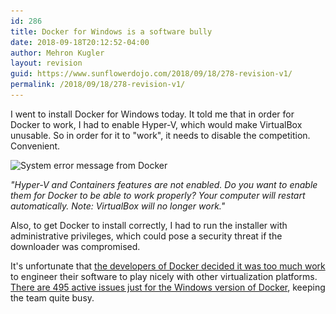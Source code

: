 ```yaml
---
id: 286
title: Docker for Windows is a software bully
date: 2018-09-18T20:12:52-04:00
author: Mehron Kugler
layout: revision
guid: https://www.sunflowerdojo.com/2018/09/18/278-revision-v1/
permalink: /2018/09/18/278-revision-v1/
---
```

I went to install Docker for Windows today. It told me that in order for Docker to work, I had to enable Hyper-V, which would make VirtualBox unusable. So in order for it to "work", it needs to disable the competition. Convenient.

<img loading="lazy" class="aligncenter wp-image-284 size-full" src="/wp-content/uploads/2018/09/docker_bully1.png" alt="System error message from Docker" width="693" height="255" srcset="/wp-content/uploads/2018/09/docker_bully1.png 693w, /wp-content/uploads/2018/09/docker_bully1-300x110.png 300w" sizes="(max-width: 693px) 100vw, 693px" />

_"Hyper-V and Containers features are not enabled. Do you want to enable them for Docker to be able to work properly? Your computer will restart automatically. Note: VirtualBox will no longer work."_

Also, to get Docker to install correctly, I had to run the installer with administrative privileges, which could pose a security threat if the downloader was compromised.

It's unfortunate that <a href="https://github.com/docker/for-win/issues/2153" target="_blank" rel="noopener">the developers of Docker decided it was too much work</a> to engineer their software to play nicely with other virtualization platforms. <a href="https://github.com/docker/for-win/issues" target="_blank" rel="noopener">There are 495 active issues just for the Windows version of Docker</a>, keeping the team quite busy.
